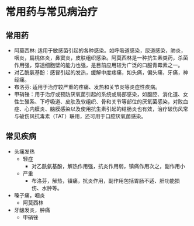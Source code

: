 # 常用药与常见病治疗

## 常用药

- 阿莫西林:  适用于敏感菌引起的各种感染。如呼吸道感染，尿道感染，肺炎，咽炎，扁桃体炎，鼻窦炎，皮肤组织感染。阿莫西林是一种抗生素类药，杀菌作用强，穿透细胞壁的能力也强，是目前应用较为广泛的口服青霉素之一。
- 对乙酰氨基酚：感冒引起的发热，缓解中度疼痛，如头痛，偏头痛，牙痛，神经痛。
- 布洛芬: 适用于治疗较严重的疼痛、发热和关节炎等炎症性疾病。
- 甲硝锉：用于治疗或预防厌氧菌引起的系统或局部感染，如腹腔、消化道、女性生殖系、下呼吸道、皮肤及软组织、骨和关节等部位的厌氧菌感染，对败血症、心内膜炎、脑膜感染以及使用抗生素引起的结肠炎也有效，治疗破伤风常与破伤风抗毒素（TAT）联用，还可用于口腔厌氧菌感染。

## 常见疾病

- 头痛发热
    - 轻症
        - 对乙酰氨基酚，解热作用强，抗炎作用弱，镇痛作用次之，副作用小
    - 严重
        - 布洛芬，解热，镇痛，抗炎作用，副作用包括胃肠不适、肝功能损伤、水肿等。
- 嗓子痛，咽炎
    - 阿莫西林
- 牙龈发炎，肿痛
    - 甲硝锉    
